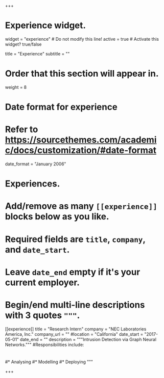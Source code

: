 +++
# Experience widget.
widget = "experience"  # Do not modify this line!
active = true  # Activate this widget? true/false

title = "Experience"
subtitle = ""

# Order that this section will appear in.
weight = 8

# Date format for experience
#   Refer to https://sourcethemes.com/academic/docs/customization/#date-format
date_format = "January 2006"

# Experiences.
#   Add/remove as many `[[experience]]` blocks below as you like.
#   Required fields are `title`, `company`, and `date_start`.
#   Leave `date_end` empty if it's your current employer.
#   Begin/end multi-line descriptions with 3 quotes `"""`.
[[experience]]
  title = "Research Intern"
  company = "NEC Laboratories America, Inc."
  company_url = ""
  #location = "California"
  date_start = "2017-05-01"
  date_end = ""
  description = """Intrusion Detection via Graph Neural Networks."""
  #Responsibilities include:
  #
  #* Analysing
  #* Modelling
  #* Deploying
  """



+++
